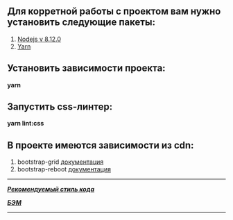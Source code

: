 ## Для корретной работы с проектом вам нужно установить следующие пакеты:

1. [Nodejs v 8.12.0](https://nodejs.org/en/)
2. [Yarn](https://yarnpkg.com/lang/en/)

## Установить зависимости проекта:
__yarn__

## Запустить css-линтер:
__yarn lint:css__

## В проекте имеются зависимости из cdn:
1. bootstrap-grid [документация](http://bootstrap-4.ru/docs/4.0/layout/grid/)
2. bootstrap-reboot [документация](http://bootstrap-4.ru/docs/4.0/content/reboot/)

***
***[Рекомендуемый стиль кода](http://codeguide.academy/html-css.html)***

***[БЭМ](https://ru.bem.info/methodology/quick-start/)***
***
